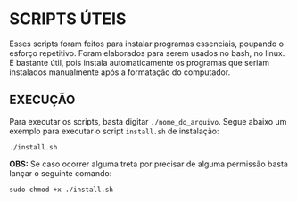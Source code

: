 # SCRIPTS ÚTEIS 

<p>Esses scripts foram feitos para instalar programas essenciais, poupando o esforço repetitivo. Foram elaborados para serem usados no bash, no linux. É bastante útil, pois instala automaticamente os programas que seriam instalados manualmente após a formatação do computador.</p>


## EXECUÇÃO

Para executar os scripts, basta digitar `./nome_do_arquivo`. Segue abaixo um exemplo para executar o script `install.sh` de instalação:

`./install.sh`

**OBS:** Se caso ocorrer alguma treta por precisar de alguma permissão basta lançar o seguinte comando:

`sudo chmod +x ./install.sh`
